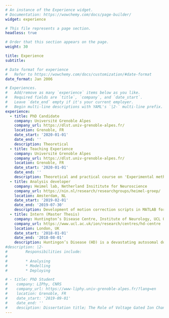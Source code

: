 ```yaml
---
# An instance of the Experience widget.
# Documentation: https://wowchemy.com/docs/page-builder/
widget: experience

# This file represents a page section.
headless: true

# Order that this section appears on the page.
weight: 30

title: Experience
subtitle:

# Date format for experience
#   Refer to https://wowchemy.com/docs/customization/#date-format
date_format: Jan 2006

# Experiences.
#   Add/remove as many `experience` items below as you like.
#   Required fields are `title`, `company`, and `date_start`.
#   Leave `date_end` empty if it's your current employer.
#   Begin multi-line descriptions with YAML's `|2-` multi-line prefix.
experience:
  - title: PhD Candidate
    company: Université Grenoble Alpes
    company_url: https://dlst.univ-grenoble-alpes.fr/
    location: Grenoble, FR
    date_start: '2020-01-01'
    date_end: ''
    description: Theoretical 
  - title: Teaching Experience
    company: Université Grenoble Alpes
    company_url: https://dlst.univ-grenoble-alpes.fr/
    location: Grenoble, FR
    date_start: '2020-01-01'
    date_end: ''
    description: Theoretical and practical course on 'Experimental methods in cell biology and biochemistry', for License 1 students, the French equivalent of the first year of the European Bachelor of Science degree. Experimental techniques include affinity chromatography, electrophoresis, dialysis, microscopy and histology.
  - title: Analysis developer
    company: Heimel lab, Netherland Insititute for Neuroscience
    company_url: https://nin.nl/research/researchgroups/heimel-groep/
    location: Amsterdam, NL
    date_start: '2019-02-01'
    date_end: '2019-07-30'
    description: Development of motion correction scripts in MATLAB for the analysis of deep-brain 2-photon microscopy data.
  - title: Intern (Master Thesis)
    company: Huntington’s Disease Centre, Institute of Neurology, UCL Queen Square 
    company_url: https://www.ucl.ac.uk/ion/research/centres/hd-centre
    location: London, UK
    date_start: '2018-01-01'
    date_end: '2018-08-01'
    description: Huntingon’s Disease (HD) is a devastating autosomal dominant disorder caused by the expansion of a CAG-repeat in exon 1 of the huntingtin gene encoding HTT. Previously, it was shown that the most toxic variant of HTT is an N-terminal fragment containing Exon 1 of HTT. It was proposed that incomplete splicing of the mutant Htt transcript results in this small protein. In HD mouse models and HD patients, incomplete splicing generates a small Htt exon 1 transcript. The aim of my thesis was to generate primary cortical cultures from zQ175 knock-in mice, a HD mouse model, to study incomplete splicing. Techniques included mouse colony maintenance and disection, primary cell culture, immunocytochemistry, qRT-PCR, Western blot and statistical analysis.
#description: |2-
#        Responsibilities include:
#        
#        * Analysing
#        * Modelling
#        * Deploying

# - title: PhD Student
#    company: LIPhy, CNRS
#    company_url: https://www-liphy.univ-grenoble-alpes.fr/?lang=en
#    location: Grenoble, FR
#    date_start: '2019-09-01'
#    date_end: ''
#    desciption: Dissertation title; The Role of Voltage Gated Ion Channels in 5th Layer Pyramidal Neuron Action Potential Backpropagation, a Computational Model. Advisor; [Dr. Marco Canepari](https://marco-canepari.wixsite.com/neuron-imaging-team/about_us).
---
```


